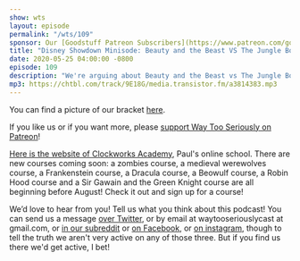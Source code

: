 ```yaml
---
show: wts
layout: episode
permalink: "/wts/109"
sponsor: Our [Goodstuff Patreon Subscribers](https://www.patreon.com/goodstuff) and listeners just like you! Support your favorite podcasts directly to get exclusive unedited episodes and more.
title: "Disney Showdown Minisode: Beauty and the Beast VS The Jungle Book"
date: 2020-05-25 04:00:00 -0800
episode: 109
description: "We're arguing about Beauty and the Beast vs The Jungle Book. Which is better? Only we can decide!"
mp3: https://chtbl.com/track/9E18G/media.transistor.fm/a3814383.mp3
---
```


You can find a picture of our bracket [here](https://drive.google.com/open?id=15h4mTRg4UiRhs6vcK9kPEnyt0maTp_a7).

If you like us or if you want more, please [support Way Too Seriously on Patreon](https://www.patreon.com/clockworkscast)!

[Here is the website of Clockworks Academy](https://clockworksacademy.com/), Paul's online school. There are new courses coming soon: a zombies course, a medieval werewolves course, a Frankenstein course, a Dracula course, a Beowulf course, a Robin Hood course and a Sir Gawain and the Green Knight course are all beginning before August! Check it out and sign up for a course!

We’d love to hear from you! Tell us what you think about this podcast! You can send us a message [over Twitter](http://www.twitter.com/wtscast), or by email at waytooseriouslycast at gmail.com, or [in our subreddit](https://www.reddit.com/r/Goodstuff_fm/) or [on Facebook](http://www.facebook.com/wtscast), or [on instagram](https://www.instagram.com/waytooseriously/), though to tell the truth we aren't very active on any of those three. But if you find us there we'd get active, I bet!